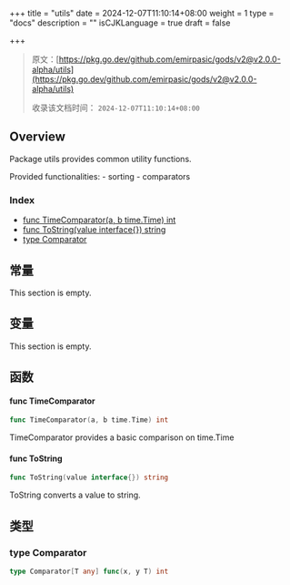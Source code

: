 +++
title = "utils"
date = 2024-12-07T11:10:14+08:00
weight = 1
type = "docs"
description = ""
isCJKLanguage = true
draft = false

+++

> 原文：[https://pkg.go.dev/github.com/emirpasic/gods/v2@v2.0.0-alpha/utils](https://pkg.go.dev/github.com/emirpasic/gods/v2@v2.0.0-alpha/utils)
>
> 收录该文档时间： `2024-12-07T11:10:14+08:00`

## Overview 

Package utils provides common utility functions.

Provided functionalities: - sorting - comparators

### Index 

- [func TimeComparator(a, b time.Time) int](https://pkg.go.dev/github.com/emirpasic/gods/v2@v2.0.0-alpha/utils#TimeComparator)
- [func ToString(value interface{}) string](https://pkg.go.dev/github.com/emirpasic/gods/v2@v2.0.0-alpha/utils#ToString)
- [type Comparator](https://pkg.go.dev/github.com/emirpasic/gods/v2@v2.0.0-alpha/utils#Comparator)

## 常量

This section is empty.

## 变量 

This section is empty.

## 函数 

#### func TimeComparator 

``` go
func TimeComparator(a, b time.Time) int
```

TimeComparator provides a basic comparison on time.Time

#### func ToString 

``` go
func ToString(value interface{}) string
```

ToString converts a value to string.

## 类型 

### type Comparator 

``` go
type Comparator[T any] func(x, y T) int
```
